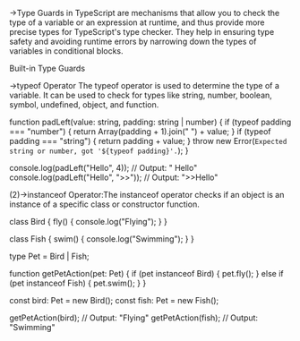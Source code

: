 ->Type Guards in TypeScript are mechanisms that allow you to check the type of a variable or an expression at runtime, and thus provide more precise types for TypeScript's type checker. They help in ensuring type safety and avoiding runtime errors by narrowing down the types of variables in conditional blocks.

Built-in Type Guards

->typeof Operator
The typeof operator is used to determine the type of a variable. It can be used to check for types like string, number, boolean, symbol, undefined, object, and function.

function padLeft(value: string, padding: string | number) {
  if (typeof padding === "number") {
    return Array(padding + 1).join(" ") + value;
  }
  if (typeof padding === "string") {
    return padding + value;
  }
  throw new Error(`Expected string or number, got '${typeof padding}'.`);
}

console.log(padLeft("Hello", 4)); // Output: "    Hello"
console.log(padLeft("Hello", ">>")); // Output: ">>Hello"


(2)->instanceof Operator:The instanceof operator checks if an object is an instance of a specific class or constructor function.

class Bird {
  fly() {
    console.log("Flying");
  }
}

class Fish {
  swim() {
    console.log("Swimming");
  }
}

type Pet = Bird | Fish;

function getPetAction(pet: Pet) {
  if (pet instanceof Bird) {
    pet.fly();
  } else if (pet instanceof Fish) {
    pet.swim();
  }
}

const bird: Pet = new Bird();
const fish: Pet = new Fish();

getPetAction(bird); // Output: "Flying"
getPetAction(fish); // Output: "Swimming"

